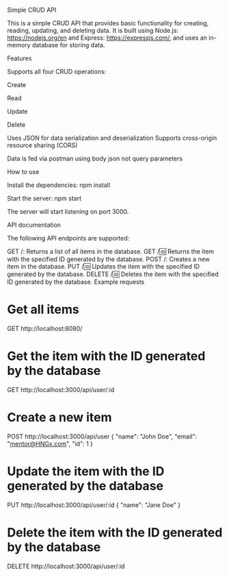 Simple CRUD API

This is a simple CRUD API that provides basic functionality for creating, reading, updating, and deleting data. It is built using Node.js: https://nodejs.org/en and Express: https://expressjs.com/, and uses an in-memory database for storing data.

Features

Supports all four CRUD operations:

Create

Read

Update

Delete


Uses JSON for data serialization and deserialization
Supports cross-origin resource sharing (CORS)

Data is fed via postman using body json not query parameters

How to use

Install the dependencies:
npm install


Start the server:
npm start


The server will start listening on port 3000.

API documentation

The following API endpoints are supported:

GET /: Returns a list of all items in the database.
GET /:id: Returns the item with the specified ID generated by the database.
POST /: Creates a new item in the database.
PUT /:id: Updates the item with the specified ID generated by the database.
DELETE /:id: Deletes the item with the specified ID generated by the database.
Example requests

# Get all items
GET http://localhost:8080/

# Get the item with the ID generated by the database
GET http://localhost:3000/api/user/:id

# Create a new item
POST http://localhost:3000/api/user
{
  "name": "John Doe",
  "email": "mentor@HNGx.com",
  "id": 1
}

# Update the item with the ID generated by the database
PUT http://localhost:3000/api/user/:id
{
  "name": "Jane Doe"
}

# Delete the item with the ID generated by the database
DELETE http://localhost:3000/api/user/:id
